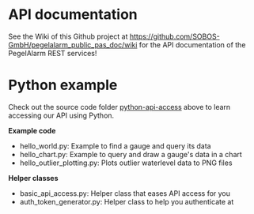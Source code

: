 # API documentation
See the Wiki of this Github project at https://github.com/SOBOS-GmbH/pegelalarm_public_pas_doc/wiki for the API documentation of the PegelAlarm REST services!

# Python example
Check out the source code folder [python-api-access](https://github.com/SOBOS-GmbH/pegelalarm_public_pas_doc/tree/master/python-api-access) above to learn accessing our API using Python.

**Example code**
- hello_world.py: Example to find a gauge and query its data
- hello_chart.py: Example to query and draw a gauge's data in a chart
- hello_outlier_plotting.py: Plots outlier waterlevel data to PNG files

**Helper classes**
- basic_api_access.py: Helper class that eases API access for you
- auth_token_generator.py: Helper class to help you authenticate at